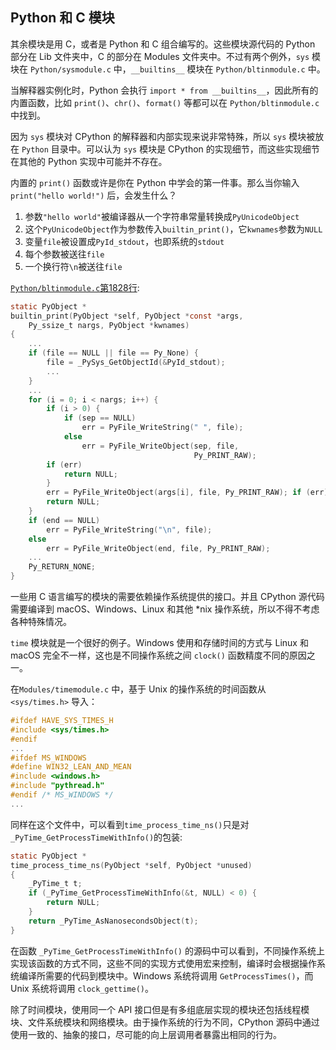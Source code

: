 ## Python 和 C 模块

其余模块是用 C，或者是 Python 和 C 组合编写的。这些模块源代码的 Python 部分在 Lib 文件夹中，C 的部分在 Modules 文件夹中。不过有两个例外，`sys` 模块在 `Python/sysmodule.c` 中，`__builtins__` 模块在 `Python/bltinmodule.c` 中。

当解释器实例化时，Python 会执行 `import * from __builtins__`，因此所有的内置函数，比如 `print()`、`chr()`、`format()` 等都可以在 `Python/bltinmodule.c` 中找到。

因为 `sys` 模块对 CPython 的解释器和内部实现来说非常特殊，所以 `sys` 模块被放在 `Python` 目录中。可以认为 `sys` 模块是 CPython 的实现细节，而这些实现细节在其他的 Python 实现中可能并不存在。

内置的 `print()` 函数或许是你在 Python 中学会的第一件事。那么当你输入 `print("hello world!")` 后，会发生什么？

1. 参数`"hello world"`被编译器从一个字符串常量转换成`PyUnicodeObject`
2. 这个`PyUnicodeObject`作为参数传入`builtin_print()`，它`kwnames`参数为`NULL`
3. 变量`file`被设置成`PyId_stdout`，也即系统的`stdout`
4. 每个参数被送往`file`
5. 一个换行符`\n`被送往`file`

[`Python/bltinmodule.c`第1828行](https://github.com/python/cpython/blob/97fe9cfd9f81fe96a70e1ce80fce04b0c937bfac/Python/bltinmodule.c#L1828):
```c
static PyObject *
builtin_print(PyObject *self, PyObject *const *args,
    Py_ssize_t nargs, PyObject *kwnames)
{
    ...
    if (file == NULL || file == Py_None) {
        file = _PySys_GetObjectId(&PyId_stdout);
        ...
    }
    ...
    for (i = 0; i < nargs; i++) {
        if (i > 0) {
            if (sep == NULL)
                err = PyFile_WriteString(" ", file);
            else
                err = PyFile_WriteObject(sep, file,
                                         Py_PRINT_RAW);
        if (err)
            return NULL;
        }
        err = PyFile_WriteObject(args[i], file, Py_PRINT_RAW); if (err)
        return NULL;
    }
    if (end == NULL)
        err = PyFile_WriteString("\n", file);
    else
        err = PyFile_WriteObject(end, file, Py_PRINT_RAW);
    ...
    Py_RETURN_NONE;
}
```

一些用 C 语言编写的模块的需要依赖操作系统提供的接口。并且 CPython 源代码需要编译到 macOS、Windows、Linux 和其他 *nix 操作系统，所以不得不考虑各种特殊情况。

`time` 模块就是一个很好的例子。Windows 使用和存储时间的方式与 Linux 和 macOS 完全不一样，这也是不同操作系统之间 `clock()` 函数精度不同的原因之一。

在`Modules/timemodule.c` 中，基于 Unix 的操作系统的时间函数从 `<sys/times.h>` 导入：
```c
#ifdef HAVE_SYS_TIMES_H
#include <sys/times.h>
#endif
...
#ifdef MS_WINDOWS
#define WIN32_LEAN_AND_MEAN
#include <windows.h>
#include "pythread.h"
#endif /* MS_WINDOWS */
...
```
同样在这个文件中，可以看到`time_process_time_ns()`只是对`_PyTime_GetProcessTimeWithInfo()`的包装:
```c
static PyObject *
time_process_time_ns(PyObject *self, PyObject *unused)
{
    _PyTime_t t;
    if (_PyTime_GetProcessTimeWithInfo(&t, NULL) < 0) {
        return NULL;
    }
    return _PyTime_AsNanosecondsObject(t);
}
```

在函数 `_PyTime_GetProcessTimeWithInfo()` 的源码中可以看到，不同操作系统上实现该函数的方式不同，这些不同的实现方式使用宏来控制，编译时会根据操作系统编译所需要的代码到模块中。Windows 系统将调用 `GetProcessTimes()`，而 Unix 系统将调用 `clock_gettime()`。

除了时间模块，使用同一个 API 接口但是有多组底层实现的模块还包括线程模块、文件系统模块和网络模块。由于操作系统的行为不同，CPython 源码中通过使用一致的、抽象的接口，尽可能的向上层调用者暴露出相同的行为。

